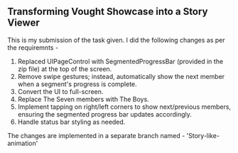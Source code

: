 ## Transforming Vought Showcase into a Story Viewer

This is my submission of the task given. I did the following changes as per the requiremnts -

1. Replaced UIPageControl with SegmentedProgressBar (provided in the zip file) at the top of the screen.
2. Remove swipe gestures; instead, automatically show the next member when a segment's progress is complete.
3. Convert the UI to full-screen.
4. Replace The Seven members with The Boys.
5. Implement tapping on right/left corners to show next/previous members, ensuring the segmented progress bar updates accordingly.
6. Handle status bar styling as needed.


The changes are implemented in a separate branch named - 'Story-like-animation'
